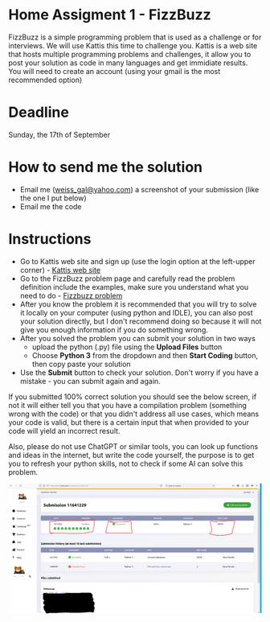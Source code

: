 # Home Assigment 1 - FizzBuzz
FizzBuzz is a simple programming problem that is used as a challenge or for interviews. 
We will use Kattis this time to challenge you. Kattis is a web site that hosts multiple programming problems and challenges, it allow you to post your solution as code in many languages and get immidiate results. You will need to create an account (using your gmail is the most recommended option)

# Deadline 
Sunday, the 17th of September

# How to send me the solution

- Email me (weiss_gal@yahoo.com) a screenshot of your submission (like the one I put below)
- Email me the code

# Instructions 
- Go to Kattis web site and sign up (use the login option at the left-upper corner) - [Kattis web site](https://open.kattis.com/)
- Go to the FizzBuzz problem page and carefully read the problem definition include the examples, make sure you understand what you need to do - [Fizzbuzz problem](https://open.kattis.com/problems/fizzbuzz)
- After you know the problem it is recommended that you will try to solve it locally on your computer (using python and IDLE), you can also post your solution directly, but I don't recommend doing so because it will not give you enough information if you do something wrong.
- After you solved the problem you can submit your solution in two ways
  - upload the python (.py) file using the **Upload Files** button
  - Choose **Python 3** from the dropdown and then **Start Coding** button, then copy paste your solution
- Use the **Submit** button to check your solution. Don't worry if you have a mistake - you can submit again and again.

If you submitted 100% correct solution you should see the below screen, if not it will either tell you that you have a compilation problem (something wrong with the code) or that you didn't address all use cases, which means your code is valid, but there is a certain input that when provided to your code will yield an incorrect result. 

Also, please do not use ChatGPT or similar tools, you can look up functions and ideas in the internet, but write the code yourself, the purpose is to get you to refresh your python skills, not to check if some AI can solve this problem. 

![This is how the screen looks if you submitted a 100% correct solution](fizzbuzz_screenshot.png)

